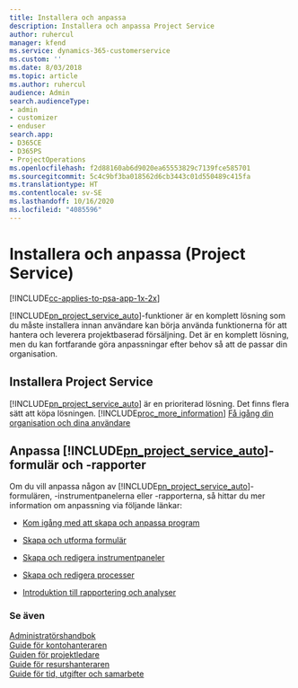 ```yaml
---
title: Installera och anpassa
description: Installera och anpassa Project Service
author: ruhercul
manager: kfend
ms.service: dynamics-365-customerservice
ms.custom: ''
ms.date: 8/03/2018
ms.topic: article
ms.author: ruhercul
audience: Admin
search.audienceType:
- admin
- customizer
- enduser
search.app:
- D365CE
- D365PS
- ProjectOperations
ms.openlocfilehash: f2d88160ab6d9020ea65553829c7139fce585701
ms.sourcegitcommit: 5c4c9bf3ba018562d6cb3443c01d550489c415fa
ms.translationtype: HT
ms.contentlocale: sv-SE
ms.lasthandoff: 10/16/2020
ms.locfileid: "4085596"
---
```

# <a name="install-and-customize-project-service"></a>Installera och anpassa (Project Service)

[!INCLUDE[cc-applies-to-psa-app-1x-2x](../includes/cc-applies-to-psa-app-1x-2x.md)]

[!INCLUDE[pn_project_service_auto](../includes/pn-project-service-auto.md)]-funktioner är en komplett lösning som du måste installera innan användare kan börja använda funktionerna för att hantera och leverera projektbaserad försäljning. Det är en komplett lösning, men du kan fortfarande göra anpassningar efter behov så att de passar din organisation.  
<!-- TODO: I expect to find the information on how to get and install this here. Please find that and add it here. Same for Project Service.--> 
  
## <a name="install-project-service"></a>Installera Project Service  
 [!INCLUDE[pn_project_service_auto](../includes/pn-project-service-auto.md)] är en prioriterad lösning. Det finns flera sätt att köpa lösningen. [!INCLUDE[proc_more_information](../includes/proc-more-information.md)] [Få igång din organisation och dina användare](https://docs.microsoft.com/dynamics365/customerengagement/on-premises/admin/onboard-your-organization-and-users-to-dynamics-365-online)  
  
## <a name="customize-pn_project_service_auto-forms-and-reports"></a>Anpassa [!INCLUDE[pn_project_service_auto](../includes/pn-project-service-auto.md)]-formulär och -rapporter  
 Om du vill anpassa någon av [!INCLUDE[pn_project_service_auto](../includes/pn-project-service-auto.md)]-formulären, -instrumentpanelerna eller -rapporterna, så hittar du mer information om anpassning via följande länkar:  
  
- [Kom igång med att skapa och anpassa program](https://docs.microsoft.com/dynamics365/customerengagement/on-premises/customize/getting-started-customization)  
  
- [Skapa och utforma formulär](https://docs.microsoft.com/dynamics365/customerengagement/on-premises/customize/create-design-forms)  
  
- [Skapa och redigera instrumentpaneler](https://docs.microsoft.com/dynamics365/customerengagement/on-premises/customize/create-edit-dashboards)  
  
- [Skapa och redigera processer](https://docs.microsoft.com/dynamics365/customerengagement/on-premises/customize/guide-staff-through-common-tasks-processes)  
  
- [Introduktion till rapportering och analyser](https://docs.microsoft.com/dynamics365/customerengagement/on-premises/analytics/reporting-analytics-with-dynamics-365)  
  
### <a name="see-also"></a>Se även  
 [Administratörshandbok](../psa/admin-guide.md)   
 [Guide för kontohanteraren](../psa/account-manager-guide.md)   
 [Guiden för projektledare](../psa/project-manager-guide.md)   
 [Guide för resurshanteraren](../psa/resource-manager-guide.md)   
 [Guide för tid, utgifter och samarbete](../psa/time-expense-collaboration-guide.md)
